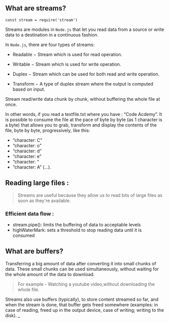 ## What are streams?
`const stream = require('stream')`

Streams are modules in `Node.js` that let you read data from a source or write data to a destination in a continuous fashion.


In `Node.js`, there are four types of streams:

  * Readable − Stream which is used for read operation.

  * Writable − Stream which is used for write operation.

  * Duplex − Stream which can be used for both read and write operation.

  * Transform − A type of duplex stream where the output is computed based on input.

Stream  read/write data chunk by chunk, without buffering the whole file at once.

In other words, if you read a textfile.txt where you have :
“Code Acdemy”. It is possible to consume the file at the pace of byte by byte (as 1 character is a byte) that allows you to grab, transform and display the contents of the file, byte by byte, progressively, like this:

* “character: C”
* “character: o”
* “character: d”
* “character: e”
* “character: “
* “character: A”
(…).

## Reading large files :

>  Streams are useful because they allow us to read bits of large files as soon as they're available.

### Efficient data flow :

  * stream.pipe(): limits the buffering of data to acceptable levels
  * highWaterMark: sets a threshold to stop reading data until it is consumed

## What are buffers?

Transferring a big amount of data after converting it into small chunks of data. These small chunks can be used simultaneously, without waiting for the whole amount of the data to download.

> For example - Watching a youtube video,without downloading the whole file.

Streams also use buffers (typically), to store content streamed so far, and when the stream is done, that buffer gets freed somewhere (examples: in case of reading, freed up in the output device, case of writing; writing to the disk).
_
